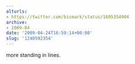 ```yaml
---
alturls:
- https://twitter.com/bismark/status/1605354904
archive:
- 2009-04
date: '2009-04-24T16:59:14+00:00'
slug: '1240592354'
---
```


more standing in lines.

